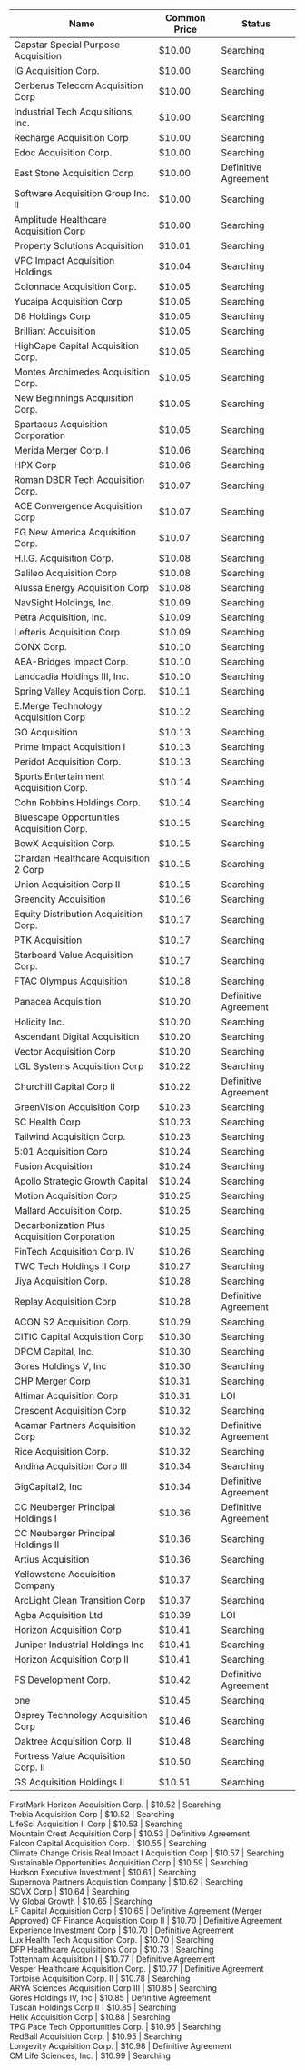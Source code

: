 Name                                                 | Common Price  | Status                                
---------------------------------------------------- | ------------- | --------------------------------------
Capstar Special Purpose Acquisition                  | $10.00        | Searching                             
IG Acquisition Corp.                                 | $10.00        | Searching                             
Cerberus Telecom Acquisition Corp                    | $10.00        | Searching                             
Industrial Tech Acquisitions, Inc.                   | $10.00        | Searching                             
Recharge Acquisition Corp                            | $10.00        | Searching                             
Edoc Acquisition Corp.                               | $10.00        | Searching                             
East Stone Acquisition Corp                          | $10.00        | Definitive Agreement                  
Software Acquisition Group Inc. II                   | $10.00        | Searching                             
Amplitude Healthcare Acquisition Corp                | $10.00        | Searching                             
Property Solutions Acquisition                       | $10.01        | Searching                             
VPC Impact Acquisition Holdings                      | $10.04        | Searching                             
Colonnade Acquisition Corp.                          | $10.05        | Searching                             
Yucaipa Acquisition Corp                             | $10.05        | Searching                             
D8 Holdings Corp                                     | $10.05        | Searching                             
Brilliant Acquisition                                | $10.05        | Searching                             
HighCape Capital Acquisition Corp.                   | $10.05        | Searching                             
Montes Archimedes Acquisition Corp.                  | $10.05        | Searching                             
New Beginnings Acquisition Corp.                     | $10.05        | Searching                             
Spartacus Acquisition Corporation                    | $10.05        | Searching                             
Merida Merger Corp. I                                | $10.06        | Searching                             
HPX Corp                                             | $10.06        | Searching                             
Roman DBDR Tech Acquisition Corp.                    | $10.07        | Searching                             
ACE Convergence Acquisition Corp                     | $10.07        | Searching                             
FG New America Acquisition Corp.                     | $10.07        | Searching                             
H.I.G. Acquisition Corp.                             | $10.08        | Searching                             
Galileo Acquisition Corp                             | $10.08        | Searching                             
Alussa Energy Acquisition Corp                       | $10.08        | Searching                             
NavSight Holdings, Inc.                              | $10.09        | Searching                             
Petra Acquisition, Inc.                              | $10.09        | Searching                             
Lefteris Acquisition Corp.                           | $10.09        | Searching                             
CONX Corp.                                           | $10.10        | Searching                             
AEA-Bridges Impact Corp.                             | $10.10        | Searching                             
Landcadia Holdings III, Inc.​                        | $10.10        | Searching                             
Spring Valley Acquisition Corp.                      | $10.11        | Searching                             
E.Merge Technology Acquisition Corp                  | $10.12        | Searching                             
GO Acquisition                                       | $10.13        | Searching                             
Prime Impact Acquisition I                           | $10.13        | Searching                             
Peridot Acquisition Corp.                            | $10.13        | Searching                             
Sports Entertainment Acquisition Corp.               | $10.14        | Searching                             
Cohn Robbins Holdings Corp.                          | $10.14        | Searching                             
Bluescape Opportunities Acquisition Corp.            | $10.15        | Searching                             
BowX Acquisition Corp.                               | $10.15        | Searching                             
Chardan Healthcare Acquisition 2 Corp                | $10.15        | Searching                             
Union Acquisition Corp II                            | $10.15        | Searching                             
Greencity Acquisition                                | $10.16        | Searching                             
Equity Distribution Acquisition Corp.                | $10.17        | Searching                             
PTK Acquisition                                      | $10.17        | Searching                             
Starboard Value Acquisition Corp.                    | $10.17        | Searching                             
FTAC Olympus Acquisition                             | $10.18        | Searching                             
Panacea Acquisition                                  | $10.20        | Definitive Agreement                  
Holicity Inc.                                        | $10.20        | Searching                             
Ascendant Digital Acquisition                        | $10.20        | Searching                             
Vector Acquisition Corp                              | $10.20        | Searching                             
LGL Systems Acquisition Corp                         | $10.22        | Searching                             
Churchill Capital Corp II                            | $10.22        | Definitive Agreement                  
GreenVision Acquisition Corp                         | $10.23        | Searching                             
SC Health Corp                                       | $10.23        | Searching                             
Tailwind Acquisition Corp.                           | $10.23        | Searching                             
5:01 Acquisition Corp                                | $10.24        | Searching                             
Fusion Acquisition                                   | $10.24        | Searching                             
Apollo Strategic Growth Capital                      | $10.24        | Searching                             
Motion Acquisition Corp                              | $10.25        | Searching                             
Mallard Acquisition Corp.                            | $10.25        | Searching                             
Decarbonization Plus Acquisition Corporation         | $10.25        | Searching                             
FinTech Acquisition Corp. IV                         | $10.26        | Searching                             
TWC Tech Holdings II Corp                            | $10.27        | Searching                             
Jiya Acquisition Corp.                               | $10.28        | Searching                             
Replay Acquisition Corp                              | $10.28        | Definitive Agreement                  
ACON S2 Acquisition Corp.                            | $10.29        | Searching                             
CITIC Capital Acquisition Corp                       | $10.30        | Searching                             
DPCM Capital, Inc.                                   | $10.30        | Searching                             
Gores Holdings V, Inc                                | $10.30        | Searching                             
CHP Merger Corp                                      | $10.31        | Searching                             
Altimar Acquisition Corp                             | $10.31        | LOI                                   
Crescent Acquisition Corp                            | $10.32        | Searching                             
Acamar Partners Acquisition Corp                     | $10.32        | Definitive Agreement                  
Rice Acquisition Corp.                               | $10.32        | Searching                             
Andina Acquisition Corp III                          | $10.34        | Searching                             
GigCapital2, Inc                                     | $10.34        | Definitive Agreement                  
CC Neuberger Principal Holdings I                    | $10.36        | Definitive Agreement                  
CC Neuberger Principal Holdings II                   | $10.36        | Searching                             
Artius Acquisition                                   | $10.36        | Searching                             
Yellowstone Acquisition Company                      | $10.37        | Searching                             
ArcLight Clean Transition Corp                       | $10.37        | Searching                             
Agba Acquisition Ltd                                 | $10.39        | LOI                                   
Horizon Acquisition Corp                             | $10.41        | Searching                             
Juniper Industrial Holdings Inc                      | $10.41        | Searching                             
Horizon Acquisition Corp II                          | $10.41        | Searching                             
FS Development Corp.                                 | $10.42        | Definitive Agreement                  
one                                                  | $10.45        | Searching                             
Osprey Technology Acquisition Corp                   | $10.46        | Searching                             
Oaktree Acquisition Corp. II                         | $10.48        | Searching                             
Fortress Value Acquisition Corp. II                  | $10.50        | Searching                             
GS Acquisition Holdings II                           | $10.51        | Searching                             
FirstMark Horizon Acquisition Corp.
                 | $10.52        | Searching                             
Trebia Acquisition Corp                              | $10.52        | Searching                             
LifeSci Acquisition II Corp                          | $10.53        | Searching                             
Mountain Crest Acquisition Corp                      | $10.53        | Definitive Agreement                  
Falcon Capital Acquisition Corp.                     | $10.55        | Searching                             
Climate Change Crisis Real Impact I Acquisition Corp | $10.57        | Searching                             
Sustainable Opportunities Acquisition Corp           | $10.59        | Searching                             
Hudson Executive Investment                          | $10.61        | Searching                             
Supernova Partners Acquisition Company               | $10.62        | Searching                             
SCVX Corp                                            | $10.64        | Searching                             
Vy Global Growth                                     | $10.65        | Searching                             
LF Capital Acquisition Corp                          | $10.65        | Definitive Agreement (Merger Approved)
CF Finance Acquisition Corp II                       | $10.70        | Definitive Agreement                  
Experience Investment Corp                           | $10.70        | Definitive Agreement                  
Lux Health Tech Acquisition Corp.                    | $10.70        | Searching                             
DFP Healthcare Acquisitions Corp                     | $10.73        | Searching                             
Tottenham Acquisition I                              | $10.77        | Definitive Agreement                  
Vesper Healthcare Acquisition Corp.                  | $10.77        | Definitive Agreement                  
Tortoise Acquisition Corp. II                        | $10.78        | Searching                             
ARYA Sciences Acquisition Corp III                   | $10.85        | Searching                             
Gores Holdings IV, Inc                               | $10.85        | Definitive Agreement                  
Tuscan Holdings Corp II                              | $10.85        | Searching                             
Helix Acquisition Corp                               | $10.88        | Searching                             
TPG Pace Tech Opportunities Corp.                    | $10.95        | Searching                             
RedBall Acquisition Corp.                            | $10.95        | Searching                             
Longevity Acquisition Corp.                          | $10.98        | Definitive Agreement                  
CM Life Sciences, Inc.                               | $10.99        | Searching                             
